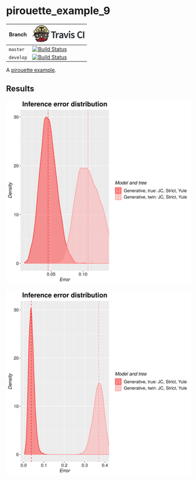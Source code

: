 # pirouette_example_9

Branch   |[![Travis CI logo](pics/TravisCI.png)](https://travis-ci.org)
---------|---------------------------------------
`master` |[![Build Status](https://travis-ci.org/richelbilderbeek/pirouette_example_9.svg?branch=master)](https://travis-ci.org/richelbilderbeek/pirouette_example_9)
`develop`|[![Build Status](https://travis-ci.org/richelbilderbeek/pirouette_example_9.svg?branch=develop)](https://travis-ci.org/richelbilderbeek/pirouette_example_9)

A [pirouette example](https://github.com/richelbilderbeek/pirouette_examples).

## Results

![](example_9_42/errors.png)

![](example_9_314/errors.png)